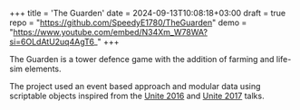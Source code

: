 +++
title = 'The Guarden'
date = 2024-09-13T10:08:18+03:00
draft = true
repo = "https://github.com/SpeedyE1780/TheGuarden"
demo = "https://www.youtube.com/embed/N34Xm_W78WA?si=6OLdAtU2uq4AgT6_"
+++

The Guarden is a tower defence game with the addition of farming and life-sim elements.

The project used an event based approach and modular data using scriptable objects inspired from the [Unite 2016](https://youtu.be/6vmRwLYWNRo?si=dsWtos6RE9MD6Gk0) and [Unite 2017](https://youtu.be/raQ3iHhE_Kk?si=lUgMKNJBqtC3jOXA) talks.
